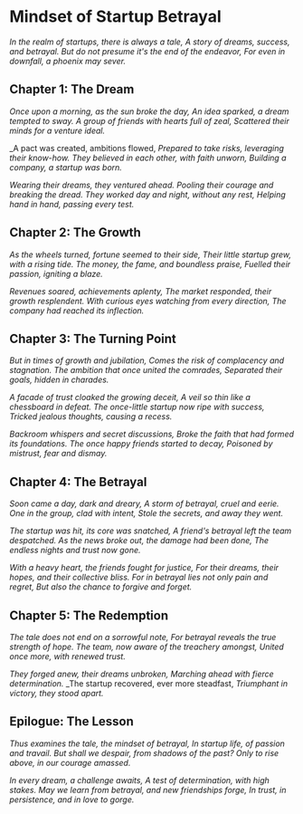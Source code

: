 # Mindset of Startup Betrayal

_In the realm of startups, there is always a tale,_
_A story of dreams, success, and betrayal._
_But do not presume it's the end of the endeavor,_
_For even in downfall, a phoenix may sever._

## Chapter 1: The Dream

_Once upon a morning, as the sun broke the day,_
_An idea sparked, a dream tempted to sway._
_A group of friends with hearts full of zeal,_
_Scattered their minds for a venture ideal._

_A pact was created, ambitions flowed,
_Prepared to take risks, leveraging their know-how._
_They believed in each other, with faith unworn,_
_Building a company, a startup was born._

_Wearing their dreams, they ventured ahead._
_Pooling their courage and breaking the dread._
_They worked day and night, without any rest,_
_Helping hand in hand, passing every test._

## Chapter 2: The Growth

_As the wheels turned, fortune seemed to their side,_
_Their little startup grew, with a rising tide._
_The money, the fame, and boundless praise,_
_Fuelled their passion, igniting a blaze._

_Revenues soared, achievements aplenty,_
_The market responded, their growth resplendent._
_With curious eyes watching from every direction,_
_The company had reached its inflection._

## Chapter 3: The Turning Point

_But in times of growth and jubilation,_
_Comes the risk of complacency and stagnation._
_The ambition that once united the comrades,_
_Separated their goals, hidden in charades._

_A facade of trust cloaked the growing deceit,_
_A veil so thin like a chessboard in defeat._
_The once-little startup now ripe with success,_
_Tricked jealous thoughts, causing a recess._

_Backroom whispers and secret discussions,_
_Broke the faith that had formed its foundations._
_The once happy friends started to decay,_
_Poisoned by mistrust, fear and dismay._

## Chapter 4: The Betrayal

_Soon came a day, dark and dreary,_
_A storm of betrayal, cruel and eerie._
_One in the group, clad with intent,_
_Stole the secrets, and away they went._

_The startup was hit, its core was snatched,_
_A friend's betrayal left the team despatched._
_As the news broke out, the damage had been done,_
_The endless nights and trust now gone._

_With a heavy heart, the friends fought for justice,_
_For their dreams, their hopes, and their collective bliss._
_For in betrayal lies not only pain and regret,_
_But also the chance to forgive and forget._

## Chapter 5: The Redemption

_The tale does not end on a sorrowful note,_
_For betrayal reveals the true strength of hope._
_The team, now aware of the treachery amongst,_
_United once more, with renewed trust._

_They forged anew, their dreams unbroken,_
_Marching ahead with fierce determination._
_The startup recovered, ever more steadfast,
_Triumphant in victory, they stood apart._

## Epilogue: The Lesson

_Thus examines the tale, the mindset of betrayal,_
_In startup life, of passion and travail._
_But shall we despair, from shadows of the past?_
_Only to rise above, in our courage amassed._

_In every dream, a challenge awaits,_
_A test of determination, with high stakes._
_May we learn from betrayal, and new friendships forge,_
_In trust, in persistence, and in love to gorge._